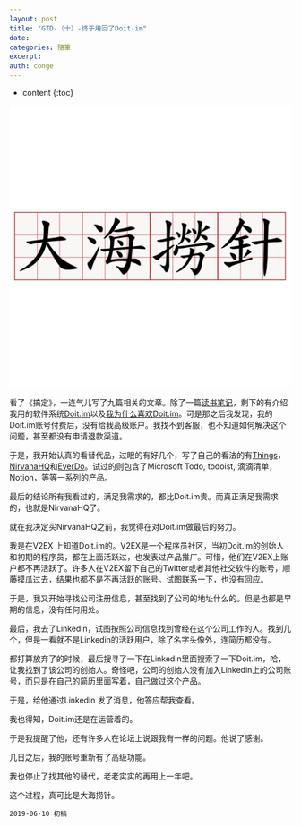 ```yaml
---
layout: post
title: "GTD-（十）-终于用回了Doit-im"
date:
categories: 隨筆
excerpt:
auth: conge
---
```

* content
{:toc}

![](/assets/images/隨筆/118382-7e516f7115941d25.png)


看了《搞定》，一连气儿写了九篇相关的文章。除了一篇[读书笔记](https://www.jianshu.com/p/6784526af1ce)，剩下的有介绍我用的软件系统[Doit.im](https://www.jianshu.com/p/c670b73c9ad8)以及[我为什么喜欢Doit.im](https://www.jianshu.com/p/4602e329f6dc)。可是那之后我发现，我的Doit.im账号付费后，没有给我高级账户。我找不到客服，也不知道如何解决这个问题，甚至都没有申请退款渠道。

于是，我开始认真的看替代品，过眼的有好几个，写了自己的看法的有[Things](https://www.jianshu.com/p/b1d4e30c3ea4)，[NirvanaHQ](https://www.jianshu.com/p/b6ad9271b143)和[EverDo](https://www.jianshu.com/p/0603976eff36)。试过的则包含了Microsoft Todo, todoist, 滴滴清单，Notion，等等一系列的产品。

最后的结论所有我看过的，满足我需求的，都比Doit.im贵。而真正满足我需求的，也就是NirvanaHQ了。

就在我决定买NirvanaHQ之前，我觉得在对Doit.im做最后的努力。

我是在V2EX 上知道Doit.im的。V2EX是一个程序员社区，当初Doit.im的创始人和初期的程序员，都在上面活跃过，也发表过产品推广。可惜，他们在V2EX上账户都不再活跃了。许多人在V2EX留下自己的Twitter或者其他社交软件的账号，顺藤摸瓜过去，结果也都不是不再活跃的账号。试图联系一下，也没有回应。

于是，我又开始寻找公司注册信息，甚至找到了公司的地址什么的。但是也都是早期的信息，没有任何用处。

最后，我去了Linkedin，试图按照公司信息找到曾经在这个公司工作的人。找到几个，但是一看就不是Linkedin的活跃用户，除了名字头像外，连简历都没有。

都打算放弃了的时候，最后搜寻了一下在Linkedin里面搜索了一下Doit.im，哈，让我找到了该公司的创始人。奇怪吧，公司的创始人没有加入Linkedin上的公司账号，而只是在自己的简历里面写着，自己做过这个产品。

于是，给他通过Linkedin 发了消息，他答应帮我查看。

我也得知，Doit.im还是在运营着的。

于是我提醒了他，还有许多人在论坛上说跟我有一样的问题。他说了感谢。

几日之后，我的账号重新有了高级功能。

我也停止了找其他的替代，老老实实的再用上一年吧。

这个过程，真可比是大海捞针。



```
2019-06-10 初稿
```
